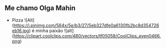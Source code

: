
## Me chamo Olga Mahin

* Pizza ![Alt] (https://i.pinimg.com/564x/5e/b3/27/5eb327dfe0a6130fb2bc8d354726eb16.jpg) é minha paixão ![alt] (https://clipart.coolclips.com/480/vectors/tf05058/CoolClips_even0466.png)